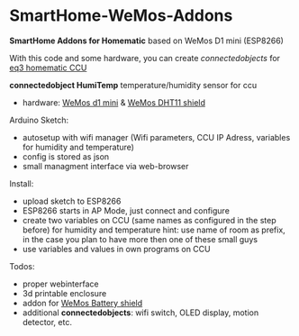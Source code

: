 # SmartHome-WeMos-Addons
**SmartHome Addons for Homematic** based on WeMos D1 mini (ESP8266)

With this code and some hardware, you can create *connectedobjects* for [eq3 homematic CCU](http://www.eq-3.de/produkte/homematic.html)

__connectedobject HumiTemp__
temperature/humidity sensor for ccu

* hardware: [WeMos d1 mini](https://www.wemos.cc/product/d1-mini.html) & [WeMos DHT11 shield](https://www.wemos.cc/product/dht-shield.html)


Arduino Sketch:
* autosetup with wifi manager 
  (Wifi parameters, CCU IP Adress, variables for humidity and temperature) 
* config is stored as json
* small managment interface via web-browser


Install:
* upload sketch to ESP8266
* ESP8266 starts in AP Mode, just connect and configure
* create two variables on CCU (same names as configured in the step before) for humidity and temperature
  hint: use name of room as prefix, in the case you plan to have more then one of these small guys
* use variables and values in own programs on CCU


Todos:
* proper webinterface
* 3d printable enclosure
* addon for [WeMos Battery shield](https://www.wemos.cc/product/battery-shield.html)
* additional **connectedobjects**: wifi switch, OLED display, motion detector, etc.




  
 
